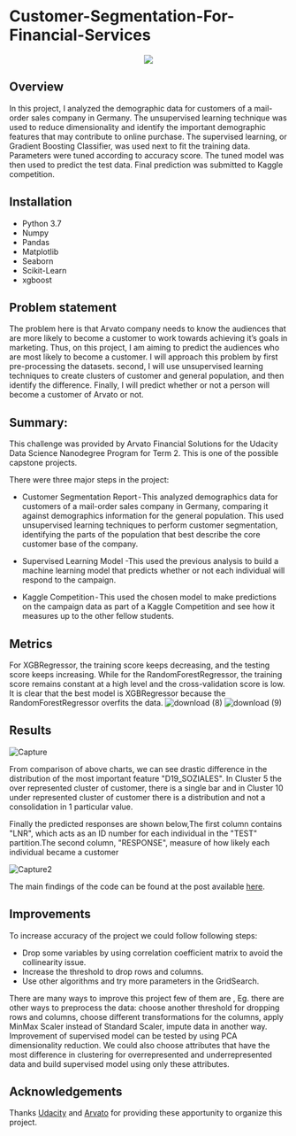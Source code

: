 # Customer-Segmentation-For-Financial-Services
<p align="center">
  <img  src="https://user-images.githubusercontent.com/39211262/81551006-b93b2b80-939e-11ea-882d-8ef875117210.png">
</p>

## Overview 
In this project, I analyzed the demographic data for customers of a mail-order sales company in Germany. The unsupervised learning technique was used to reduce dimensionality and identify the important demographic features that may contribute to online purchase. The supervised learning, or Gradient Boosting Classifier, was used next to fit the training data. Parameters were tuned according to accuracy score. The tuned model was then used to predict the test data. Final prediction was submitted to Kaggle competition.

## Installation 
   - Python 3.7
   - Numpy
   - Pandas
   - Matplotlib
   - Seaborn
   - Scikit-Learn
   - xgboost
## Problem statement
The problem here is that Arvato company needs to know the audiences that are more likely to become a customer to work towards achieving it’s goals in marketing. Thus, on this project, I am aiming to predict the audiences who are most likely to become a customer. I will approach this problem by first pre-processing the datasets. second, I will use unsupervised learning techniques to create clusters of customer and general population, and then identify the difference. Finally, I will predict whether or not a person will become a customer of Arvato or not.

## Summary:
This challenge was provided by Arvato Financial Solutions for the Udacity Data Science Nanodegree Program for Term 2. This is one of the possible capstone projects.

There were three major steps in the project:

- Customer Segmentation Report - This analyzed demographics data for customers of a mail-order sales company in Germany, comparing it against demographics information for the general population. This used unsupervised learning techniques to perform customer segmentation, identifying the parts of the population that best describe the core customer base of the company. 

- Supervised Learning Model -This used the previous analysis to build a machine learning model that predicts whether or not each individual will respond to the campaign.

- Kaggle Competition - This used the chosen model to make predictions on the campaign data as part of a Kaggle Competition and see how it measures up to the other fellow students.

## Metrics
For XGBRegressor, the training score keeps decreasing, and the testing score keeps increasing. While for the RandomForestRegressor, the training score remains constant at a high level and the cross-validation score is low. It is clear that the best model is XGBRegressor because the RandomForestRegressor overfits the data.
![download (8)](https://user-images.githubusercontent.com/39211262/81636042-690ca980-9430-11ea-8e54-d76c3921a2aa.png)
![download (9)](https://user-images.githubusercontent.com/39211262/81636045-6ad66d00-9430-11ea-9cbf-dacd3d0d6927.png)
## Results
![Capture](https://user-images.githubusercontent.com/39211262/81639877-cad21100-943a-11ea-8853-6cd954712092.PNG)

From comparison of above charts, we can see drastic difference in the distribution of the most important feature "D19_SOZIALES". In Cluster 5 the over represented cluster of customer, there is a single bar and in Cluster 10 under represented cluster of customer there is a distribution and not a consolidation in 1 particular value.

Finally the predicted responses are shown below,The first column contains "LNR", which acts as an ID number for each individual in the "TEST" partition.The second column, "RESPONSE", measure of how likely each individual became a customer 

![Capture2](https://user-images.githubusercontent.com/39211262/81639884-ce659800-943a-11ea-97a5-8bc404253739.PNG)

The main findings of the code can be found at the post available [here](https://medium.com/@dastoulik12/customer-segmentation-report-for-arvato-financial-services-1f8777f8cb45).

## Improvements
To increase accuracy of the project we could follow following steps:
- Drop some variables by using correlation coefficient matrix to avoid the collinearity issue.
- Increase the threshold to drop rows and columns.
- Use other algorithms and try more parameters in the GridSearch.

There are many ways to improve this project few of them are , Eg. there are other ways to preprocess the data: choose another threshold for dropping rows and columns, choose different transformations for the columns, apply MinMax Scaler instead of Standard Scaler, impute data in another way.
Improvement of supervised model can be tested by using PCA dimensionality reduction. We could also choose attributes that have the most difference in clustering for overrepresented and underrepresented data and build supervised model using only these attributes.

## Acknowledgements
Thanks [Udacity](https://www.udacity.com/) and [Arvato](https://www.bertelsmann.com/divisions/arvato/#st-1) for providing these apportunity to organize this project.
